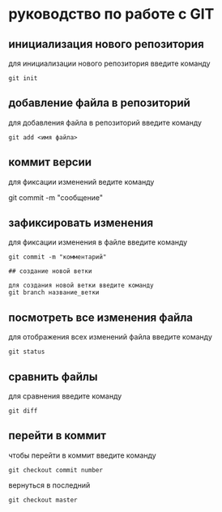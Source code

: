 # руководство по работе с GIT

## инициализация нового репозитория

для инициализации нового репозитория введите команду
```
git init
```

## добавление файла в репозиторий

для добавления файла в репозиторий введите команду
```
git add <имя файла>
```
## коммит версии

для фиксации изменений ведите команду 

git commit -m "сообщение"

## зафиксировать изменения

для фиксации изменения в файле введите команду 
```
git commit -m "комментарий"

## создание новой ветки

для создания новой ветки введите команду 
git branch название_ветки

```
## посмотреть все изменения файла
для отображения всех изменений файла введите команду
```
git status
```
## сравнить файлы 
для сравнения введите команду
```
git diff
```
## перейти в коммит
чтобы перейти в коммит введите команду
```
git checkout commit number
```
вернуться в последний
```
git checkout master
```
